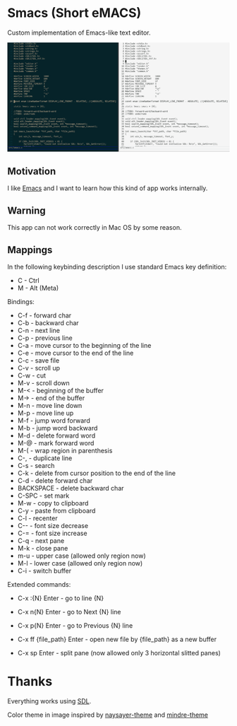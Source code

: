 # Smacs (Short eMACS)

Custom implementation of Emacs-like text editor.

![smacs.png](./smacs.png)

## Motivation

I like [Emacs](https://emacsdocs.org/) and I want to learn how this kind of app works internally.

## Warning
This app can not work correctly in Mac OS by some reason.

## Mappings

In the following keybinding description I use standard Emacs key definition:

- C - Ctrl
- M - Alt (Meta)

Bindings:

- C-f - forward char
- C-b - backward char
- C-n - next line
- C-p - previous line
- C-a - move cursor to the beginning of the line
- C-e - move cursor to the end of the line
- C-c - save file
- C-v - scroll up
- C-w - cut
- M-v - scroll down
- M-< - beginning of the buffer
- M-> - end of the buffer
- M-n - move line down
- M-p - move line up
- M-f - jump word forward
- M-b - jump word backward
- M-d - delete forward word
- M-@ - mark forward word
- M-( - wrap region in parenthesis
- C-, - duplicate line
- C-s - search
- C-k - delete from cursor position to the end of the line
- C-d - delete forward char
- BACKSPACE - delete backward char
- C-SPC - set mark
- M-w - copy to clipboard
- C-y - paste from clipboard
- C-l - recenter
- C-- - font size decrease
- C-= - font size increase
- C-q - next pane
- M-k - close pane
- m-u - upper case (allowed only region now)
- M-l - lower case (allowed only region now)
- C-i - switch buffer

Extended commands:
- C-x :{N} Enter - go to line {N}
- C-x n{N} Enter - go to Next {N} line
- C-x p{N} Enter - go to Previous {N} line

- C-x ff {file_path} Enter - open new file by {file_path} as a new buffer

- C-x sp Enter - split pane (now allowed only 3 horizontal slitted panes)

# Thanks
Everything works using [SDL](https://www.libsdl.org/).

Color theme in image inspired by [naysayer-theme](https://github.com/nickav/naysayer-theme.el) and [mindre-theme](https://github.com/erikbackman/mindre-theme)
